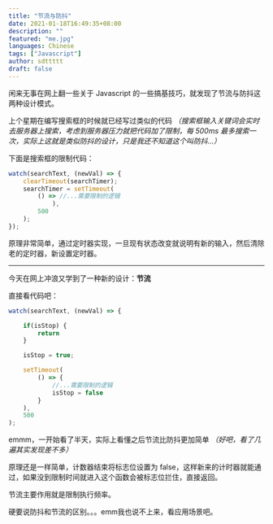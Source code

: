 ```yaml
---
title: "节流与防抖"
date: 2021-01-18T16:49:35+08:00
description: ""
featured: "me.jpg"
languages: Chinese
tags: ["Javascript"]
author: sdttttt
draft: false
---
```


闲来无事在网上翻一些关于 Javascript 的一些搞基技巧，就发现了节流与防抖这两种设计模式。

上个星期在编写搜索框的时候就已经写过类似的代码 _（搜索框输入关键词会实时去服务器上搜索，考虑到服务器压力就把代码加了限制，每 500ms 最多搜索一次，实际上这就是类似防抖的设计，只是我还不知道这个叫防抖...）_

下面是搜索框的限制代码：

```javascript
watch(searchText, (newVal) => {
    clearTimeout(searchTimer);
    searchTimer = setTimeout(
        () => //...需要限制的逻辑
            ),
        500
    );
});
```

原理非常简单，通过定时器实现，一旦现有状态改变就说明有新的输入，然后清除老的定时器，新设置定时器。

---

今天在网上冲浪又学到了一种新的设计：**节流**

直接看代码吧：

```javascript
watch(searchText, (newVal) => {

    if(isStop) {
        return
    }

    isStop = true;

    setTimeout(
        () => {
            //...需要限制的逻辑
            isStop = false
        }
    ),
    500
);
```

emmm，一开始看了半天，实际上看懂之后节流比防抖更加简单 _（好吧，看了几遍其实发现差不多）_

原理还是一样简单，计数器结束将标志位设置为 false，这样新来的计时器就能通过，如果没到限制时间就进入这个函数会被标志位拦住，直接返回。

节流主要作用就是限制执行频率。

硬要说防抖和节流的区别。。。emm我也说不上来，看应用场景吧。